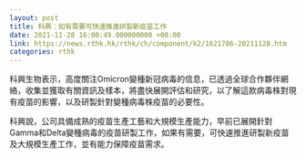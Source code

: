 ```yaml
---
layout: post
title: 科興：如有需要可快速推進研製新疫苗工作
date: 2021-11-28 16:00:49.000000000 +08:00
link: https://news.rthk.hk/rthk/ch/component/k2/1621786-20211128.htm
categories: rthk
---
```


科興生物表示，高度關注Omicron變種新冠病毒的信息，已透過全球合作夥伴網絡，收集並獲取有關資訊及樣本，將盡快展開評估和研究，以了解這款病毒株對現有疫苗的影響，以及研製針對變種病毒株疫苗的必要性。

科興說，公司具備成熟的疫苗生產工藝和大規模生產能力，早前已展開針對Gamma和Delta變種病毒的疫苗研製工作，如果有需要，可快速推進研製新疫苗及大規模生產工作，並有能力保障疫苗需求。
